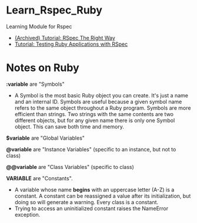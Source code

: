 # Learn_Rspec_Ruby
Learning Module for Rspec
 - [(Archived) Tutorial: RSpec The Right Way](Archive/RSpec_The_Right_Way.md)
 - [Tutorial: Testing Ruby Applications with RSpec](Testing_Ruby_Applications_With_RSpec.md)


# Notes on Ruby
**:variable** are "Symbols"

 - A Symbol is the most basic Ruby object you can create. It's just a name and an internal ID. Symbols are useful because a given symbol name refers to the same object throughout a Ruby program. Symbols are more efficient than strings. Two strings with the same contents are two different objects, but for any given name there is only one Symbol object. This can save both time and memory.

**$variable** are "Global Variables"

**@variable** are "Instance Variables" (specific to an instance, but not to class)

**@@variable** are "Class Variables" (specific to class)

**VARIABLE** are "Constants".
 - A variable whose name **begins** with an uppercase letter (A-Z) is a constant. A constant can be reassigned a value after its initialization, but doing so will generate a warning. Every class is a constant.
 - Trying to access an uninitialized constant raises the NameError exception.